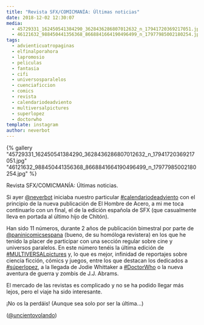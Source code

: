 ```yaml
---
title: "Revista SFX/COMICMANÍA: Últimas noticias"
date: 2018-12-02 12:30:07
media: 
  - 45729331_162450541384290_3628436286807012632_n_17941720369217051.jpg
  - 46121632_988450441356368_8668841664190496499_n_17977985002180254.jpg
tags: 
  - advienticuatropaginas
  - elfinalporahora
  - lapromosio
  - peliculas
  - fantasia
  - cifi
  - universosparalelos
  - cuenciaficcion
  - comics
  - revista
  - calendariodeadviento
  - multiversalpictures
  - superlopez
  - doctorwho
template: instagram
author: neverbot
---
```


{% gallery "45729331_162450541384290_3628436286807012632_n_17941720369217051.jpg" "46121632_988450441356368_8668841664190496499_n_17977985002180254.jpg" %}

Revista SFX/COMICMANÍA: Últimas noticias.

Si ayer [@neverbot](https://instagram.com/neverbot) iniciaba nuestro particular [#calendariodeadviento](/tags/calendariodeadviento) con el principio de la nueva publicación de El Hombre de Acero, a mi me toca continuarlo con un final, el de la edición española de SFX (que casualmente lleva en portada al último hijo de Chitón).

Han sido 11 números, durante 2 años de publicación bimestral por parte de [@paninicomicsespana](https://instagram.com/paninicomicsespana) (bueno, de su homóloga revistera) en los que he tenido la placer de participar con una sección regular sobre cine y universos paralelos. En este número tenéis la última edición de [#MULTIVERSALpictures](/tags/multiversalpictures) y, lo que es mejor, infinidad de reportajes sobre ciencia ficción, cómics y juegos, entre los que destacan los dedicados a [#súperlopez](/tags/superlopez), a la llegada de Jodie Whittaker a [#DoctorWho](/tags/doctorwho) o la nueva aventura de guerra y zombis de J.J. Abrams.

El mercado de las revistas es complicado y no se ha podido llegar más lejos, pero el  viaje ha sido interesante.

¡No os la perdáis! (Aunque sea solo por ser la última...)

([@uncientovolando](https://instagram.com/uncientovolando))

